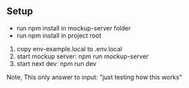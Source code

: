 ## Setup

- run npm install in mockup-server folder
- run npm install in project root

1. copy env-example.local to .env.local
2. start mockup server: npm run mockup-server
3. start next dev: npm run dev


Note, This only answer to input: "just testing how this works"
